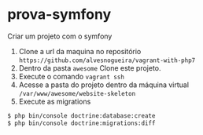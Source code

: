 # prova-symfony
Criar um projeto com o symfony

1. Clone a url da maquina no repositório ``` https://github.com/alvesnogueira/vagrant-with-php7 ```
1. Dentro da pasta ``` awesome ``` Clone este projeto.
1. Execute o comando ```vagrant ssh```
1. Acesse a pasta do projeto dentro da máquina virtual ```/var/www/awesome/website-skeleton```
1. Execute as migrations

```html
$ php bin/console doctrine:database:create
$ php bin/console doctrine:migrations:diff

```
